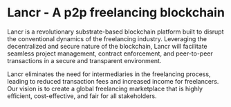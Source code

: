 # Lancr - A p2p freelancing blockchain

Lancr is a revolutionary substrate-based blockchain platform built to disrupt the conventional dynamics of the freelancing industry. Leveraging the decentralized and secure nature of the blockchain, Lancr will facilitate seamless project management, contract enforcement, and peer-to-peer transactions in a secure and transparent environment.

Lancr eliminates the need for intermediaries in the freelancing process, leading to reduced transaction fees and increased income for freelancers. Our vision is to create a global freelancing marketplace that is highly efficient, cost-effective, and fair for all stakeholders.

